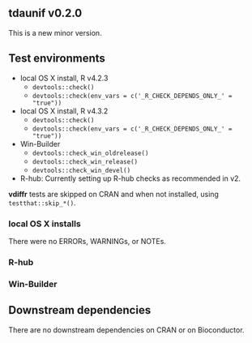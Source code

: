 ## tdaunif v0.2.0

This is a new minor version.

## Test environments

* local OS X install, R v4.2.3
  * `devtools::check()`
  * `devtools::check(env_vars = c('_R_CHECK_DEPENDS_ONLY_' = "true"))`
* local OS X install, R v4.3.2
  * `devtools::check()`
  * `devtools::check(env_vars = c('_R_CHECK_DEPENDS_ONLY_' = "true"))`
* Win-Builder
  * `devtools::check_win_oldrelease()`
  * `devtools::check_win_release()`
  * `devtools::check_win_devel()`
* R-hub: Currently setting up R-hub checks as recommended in v2.

**vdiffr** tests are skipped on CRAN and when not installed, using `testthat::skip_*()`.

### local OS X installs

There were no ERRORs, WARNINGs, or NOTEs.

### R-hub

### Win-Builder

## Downstream dependencies

There are no downstream dependencies on CRAN or on Bioconductor.
